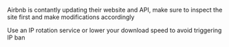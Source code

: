 Airbnb is contantly updating their website and API, make sure to inspect the site first and make modifications accordingly

Use an IP rotation service or lower your download speed to avoid triggering IP ban 
